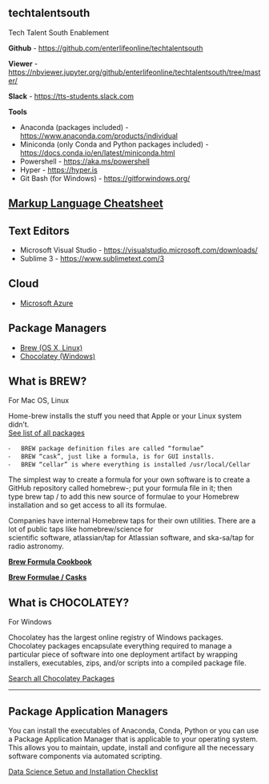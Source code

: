 ## techtalentsouth

Tech Talent South Enablement

**Github** - https://github.com/enterlifeonline/techtalentsouth

**Viewer** - https://nbviewer.jupyter.org/github/enterlifeonline/techtalentsouth/tree/master/

**Slack** - https://tts-students.slack.com

**Tools** 

- Anaconda (packages included) - https://www.anaconda.com/products/individual
- Miniconda (only Conda and Python packages included) - https://docs.conda.io/en/latest/miniconda.html
- Powershell - https://aka.ms/powershell
- Hyper - https://hyper.is 
- Git Bash (for Windows) - https://gitforwindows.org/

## [Markup Language Cheatsheet](http://qlx.services/enablement/files/readmeMD.pdf)

## Text Editors

- Microsoft Visual Studio - https://visualstudio.microsoft.com/downloads/
- Sublime 3 - https://www.sublimetext.com/3

## Cloud
- [Microsoft Azure](https://azure.microsoft.com/)

## Package Managers

- [Brew (OS X, Linux)](https://brew.sh/)
- [Chocolatey (Windows)](https://chocolatey.org/)


## What is BREW?

For Mac OS, Linux

Home-brew installs the stuff you need that Apple or your Linux system didn’t.  
[See list of all packages](https://formulae.brew.sh/formula/)


	⁃	BREW package definition files are called “formulae”
	⁃	BREW “cask”, just like a formula, is for GUI installs.
	⁃	BREW “cellar” is where everything is installed /usr/local/Cellar


The simplest way to create a formula for your own software is to create a GitHub repository called homebrew-<something>; put your formula file in it; then type brew tap <username>/<something> to add this new source of formulae to your Homebrew installation and so get access to all its formulae.


Companies have internal Homebrew taps for their own utilities. There are a lot of public taps like homebrew/science for scientific software, atlassian/tap for Atlassian software, and ska-sa/tap for radio astronomy.

**[Brew Formula Cookbook](https://docs.brew.sh/Formula-Cookbook)**

**[Brew Formulae / Casks](https://formulae.brew.sh/)**

## What is CHOCOLATEY?

For Windows

Chocolatey has the largest online registry of Windows packages. Chocolatey packages encapsulate everything required to manage a particular piece of software into one deployment artifact by wrapping installers, executables, zips, and/or scripts into a compiled package file.

[Search all Chocolatey Packages](https://chocolatey.org/packages)

- - -

## Package Application Managers
You can install the executables of Anaconda, Conda, Python or you can use a Package Application Manager that is applicable to your operating system. This allows you to maintain, update, install and configure all the necessary software components via automated scripting.

[Data Science Setup and Installation Checklist](http://qlx.services/enablement/files/DataScienceChecklist.pdf)



